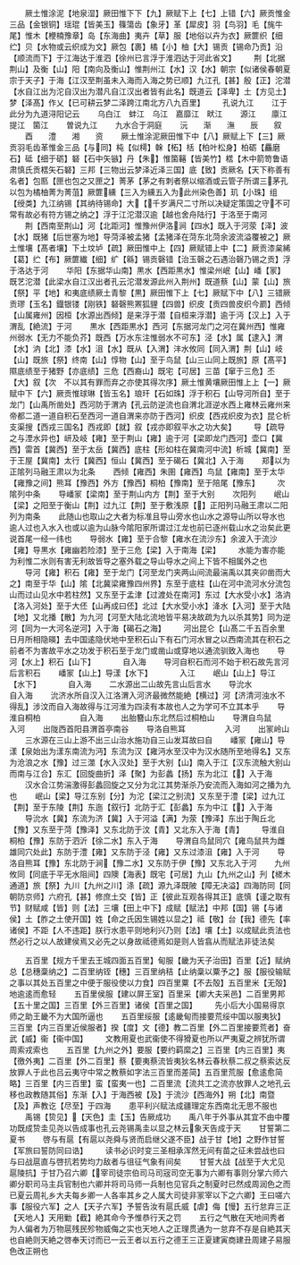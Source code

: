 <!-- { "loadSidebar": true } -->
　　厥土惟涂泥【地泉湿】厥田惟下下【九】厥赋下上【七】上错【六】厥贡惟金三品【金银铜】瑶琨【皆美玉】篠簜齿【象牙】革【犀皮】羽【鸟羽】毛【旄牛尾】惟木【楩楠豫章】岛【东海曲】夷卉【草】服【地俗以卉为衣】厥篚织【细纻】贝【水物或云织成为文】厥包【裹】橘【小】柚【大】锡贡【锡命乃贡】沿【顺流而下】于江海达于淮泗【徐州已言浮于淮泗达于河此省文】
　　荆【北据荆山】及衡【山】阳【南向及衡山】惟荆州江【水】汉【水】朝宗【似诸侯春朝夏宗于天子】于海【江汉至荆虽未入海而入海之势已顺】九江孔【甚】殷【正】沱潜【水自江出为沱自汉出为潜凡自江汉出者皆有此名】既道云【泽卑】土【方见土】梦【泽髙】作乂【已可耕云梦二泽跨江南北方八九百里】
　　孔说九江
　　江于此分为九道浔阳记云
　　乌白江　蚌江　乌江　嘉靡江　畎江
　　源江　　廪江　提江　箘江
　　曽说九江
　　九水合于洞庭
　　沅　　渐　　潕　　辰　　叙
　　酉　　澧　　湘　　资
　　厥土惟涂泥厥田惟下中【八】厥赋上下【三】厥贡羽毛齿革惟金三品【与同】杶【似樗】榦【柘】栝【柏叶松身】柏砺【麤磨石】砥【细于砺】砮【石中矢镞】丹【朱】惟箘簵【皆美竹】楛【木中箭笴鲁语肃慎氏贡楛矢石砮】三邦【三物出云梦泽近泽三国】底【致】贡厥名【天下称善有名者】包匦【匣也包之又匣之】菁茅【茅之有刺者祭以缩酒或云管子所谓三茅孔以包为橘柚菁为菁菹】厥篚纁【三入为纁五入为此州染色善】玑【小珠】组【绶类】九江纳锡【其纳待锡命】大【千岁满尺二寸所以决疑定策国之守不可常有故必有符方锡之纳之】浮于江沱潜汉逾【越也舍舟陆行】于洛至于南河
　　荆【西南至荆山】河【北距河】惟豫州伊洛涧【四水】既入于河荥【泽】波【水】既猪【后世塞为地】导菏泽被孟猪【孟猪泽在菏东北菏余波流溢覆被之】厥土惟壤【髙者壤】下土坟垆【疏】厥田惟中上【四】厥赋错上中【二】厥贡漆枲絺【葛】纻【布】厥篚纎【细】纩【緜】锡贡磬错【治玉磬之石遇治磬乃锡之贡】浮于洛达于河
　　华阳【东据华山南】黒水【西距黒水】惟梁州岷【山】嶓【冡】既艺沱潜【此梁水自江汉出者孔云沱潜发源此州入荆州】既道蔡【山】蒙【山】旅【祭】平【地】和夷底绩厥土青黎【黒】厥田惟下上【七】厥赋下中【八】三错厥贡璆【玉名】鐡银镂【刚铁】砮磬熊罴狐貍【四兽】织皮【贡四兽皮织今罽】西倾【山属雍州】因桓【水源出西倾】是来浮于潜【自桓来浮潜】逾于沔【汉上】入于渭乱【絶流】于河
　　黒水【西距黒水】西河【东据河龙门之河在冀州西】惟雍州弱水【无力不能负芥】既西【万水东注惟弱水不可东】泾【水】属【逮入】渭【水】汭【北】漆【水】沮【水】既从【入渭】沣水攸同【同入渭】荆【山】岐【山】既旅【祭】终南【山】惇物【山】至于鸟鼠【山三山同上既旅】原【髙平】隰底绩至于猪野【亦底绩】三危【西裔山】既宅【可居】三苗【窜于三危】丕【大】叙【次　不以其有罪而弃之亦使其得次序】厥土惟黄壤厥田惟上上【一】厥赋中下【六】厥贡惟球琳【皆玉名】琅玕【石如珠】浮于积石【山导河所自】至于龙门【山禹所凿处】西河防于渭汭【孔云防逆流也自渭北涯逆水西上雍林云雍州来帝都二道一道自积石至西河一道自渭来亦防于西河】织皮【西戎织皮为衣】昆仑析支渠搜【西戎三国名】西戎即【就】叙【戎亦即叙平水之功大矣】
　　导【疏导之与湮水异也】岍及岐【雍】至于荆山【雍】逾于河【梁即龙门西河】壶口【冀西】雷首【冀西】至于太岳【冀西】底柱【形如柱在冀南河中流】析城【冀南】至于王屋【冀南】太行【冀西】恒山【冀西】至于碣石【冀北】入于海
　　郑以为正隂列马融王肃以为北条
　　西倾【雍西】朱圉【雍西】鸟鼠【雍南】至于太华【雍豫之间】熊耳【豫西】外方【豫西】桐柏【豫南】至于陪尾【豫东】
　　次隂列中条
　　导嶓冡【梁南】至于荆山内方【荆】至于大别
　　次阳列
　　岷山【梁】之阳至于衡山【荆】过九江【荆】至于敷浅原【】正阳列马融王肃以二阳列为南条
　　此随山也取山之大者为标准且导山旁水也山水之源导山所以导水也逾人过也入水入也或以逾为山脉今隂阳家所谓过江龙也前已逐州载山水之治矣此更说首尾一经一纬也
　　导弱水【雍】至于合黎【雍水在流沙东】余波入于流沙【雍】导黒水【雍幽若险漆】至于三危【梁】入于南海【梁】
　　水能为害亦能为利惟二水则有害无利故皆导之塞外载之导山导水之间上下皆不相属外之也
　　导河【雍】积石【雍】至于龙门【河至龙门夹两山间流最湍禹以其夹卯凿而大之】南至于华【山】隂【北冀梁雍豫四州界】东至于底柱【山在河中流河水分流包山而过山见水中若柱然】又东至于孟津【过渡处在南河】东过【大水受小水】洛汭【洛入河处】至于大伾【山再成曰伾】北过【大水受小水】洚水【入河】至于大陆【地】又北播【散】为九河【河至大陆北流地皆平易决故疏为九以杀其势】同为逆河【同为一大河名逆河】入于海【碣石之海】
　　河出昆仑【山髙二千五百余里日月所相隐暎】去中国逺隐伏地中至积石山下有石门河水冒之以西南流其在积石之前者不为害故平水之功发于积石至于龙门或凿山或穿地以通流驯致入海也
　　导河【水上】积石【山下】　　　　自入海
　　导河自积石而河不始于积石故先言河后言积石
　　嶓冡【山上】导漾【水下】　　　　入江
　　岷山【山上】导江【水下】　　　　自入海
　　二水源出二山故先言山后言水
　　导沇水　　　　　　　自入海
　　沇济水所自汉入江洛渭入河济最微然能絶【横过】河【济清河浊水不得乱】涉汶而自入海故得与江河淮为四渎有本故也人之为学可不立其本乎
　　导淮自桐柏　　　　　自入海
　　出胎簪山东北然后过桐柏山
　　导渭自鸟鼠　　　　　入河
　　出陇西首阳县渭首亭南谷
　　导洛自熊耳　　　　　入河
　　出冡岭山
　　三水源在三山上游不出三山治水施功自三山发耳故曰自
　　嶓冡【雍山】导漾【泉始出为漾东南流为沔】东流为汉【雍沔水至汉中为汉水随所至地得名】又东为沧浪之水【豫】过三澨【水入汉处】至于大别【山】南入于江【汉东流触大别山而南与江合】东汇【回旋曲折】泽【聚】为彭蠡【扬】东为北江【】入于海
　　汉水合江势湍激得彭蠡回旋之又分为北江其势渐杀乃安流而入海如河之播为九也
　　岷山【梁】导江东别【分】为沱【梁江之别流】又东至于澧【梁】过九江【荆】至于东陵【荆】东迤【叙行】北防于汇【彭蠡】东为中江【】入于海
　　导沇水【冀】东流为济【冀】入于河溢【满】为荥【豫泽】东出于陶丘北【豫】又东至于菏【豫泽】又东北防于汶【青】又北东入于海【青】
　　导淮自桐柏【豫】东防于泗沂【徐二水】东入于海
　　导渭自鸟鼠同穴【雍鸟鼠共为雌雄同穴处此】东防于澧【雍】又东防于泾【雍】又东过漆沮【雍】入于河
　　导洛自熊耳【豫】东北防于涧【豫二水】又东防于伊【豫】又东北入于河
　　九州攸同【同底于平无水阻间】四隩【海表】既宅【可居】九山【九州之山】刋【槎木通道】旅【祭】九川【九州之川】涤【疏】源九泽既陂【障无决溢】四海防同【同朝防京师】六府孔【甚】修庶土交【皆】正【彼此互观各得其正】底慎【谨之取有节】财赋咸【皆】则【法】三壤【田上中下】成赋【赋法】中邦【国】锡【与诸侯】土【胙之土使开国】姓【命之氏因生锡姓以显之】祗【敬】台【我】德先【率诸侯】不距【人不违距】朕行水患平则地利兴乃则【法】壤【土】以成赋此贡法也然必行之以人故建侯焉又必先之以身故祗德焉如是则人皆翕从而赋法非徒法矣

　　五百里【规方千里去王城四面五百里】甸服【畿为天子治田】百里【近】赋纳总【总穗稾纳之】二百里纳铚【穗】三百里纳秸【止纳稾以粟予之】服【服役输赋之事以其处五百里之中便于服役使以力食】四百里粟【不去殻】五百里米【无殻】地逾逺而愈轻
　　五百里侯服【建以屏王室】百里采【卿大夫采邑】二百里男邦【五十里之国】三百里【外三百里】诸侯【百里之国】
　　先小后大小国易得京师之助王畿不为大国所逼也
　　五百里绥服【逺畿甸而接要荒绥中国以服夷狄】三百里【内三百里近侯服者】揆【度】文【德】教二百里【外二百里接要荒者】奋武【威】衞【衞中国】
　　文教用夏也武衞使不得猾夏也所以严夷夏之辨犹所谓周索戎索也
　　五百里【九州之外】要服【要约羁縻之】三百里【内三百里】夷【徼外夷】二百里【外二百里】蔡【要夷蔡流皆夷狄名林云春秋蔡二叔之蔡索达反放罪人于此也吕云夷守中常之教蔡如字法三百里而差简】五百里荒服【愈逺愈简略】三百里【内三百里】蛮【蛮夷一也】二百里流【流共工之流亦放罪人之地孔云移也政教随其俗】东渐【入】于海西被【及】于流沙【西海外】朔【北】南暨【及】声教讫【尽至】于四海
　　患平利兴赋法成疆理定东西南北无思不服也
　　禹锡【贽见】【天色】圭【玉】告厥成功
　　禹八年于外事从其宜不由中覆功既成贽圭见尧以告成事也孔云尧锡禹圭以显之林云象天告成于天
　　甘誓第二　　　　　　　　　夏书
　　啓与有扈【有扈以尧舜与贤而启继父遂不臣】战于甘【地】之野作甘誓【军旅曰誓防同曰诰】
　　读书必识时变三圣相承浑然无间有苗之征未尝战也曰与曰战扈直与啓抗若势均力敌者与徂征气象有间矣
　　甘誓大战【战至于大尤见扈陵抗】于甘乃召六卿【宰司徒宗伯司马司宼司空无事为六卿有事则分掌六师六卿分职司马主兵官制也六卿并将司马师一兵制也见官兵之制夏时已然成周润色之而已夏云周礼乡大夫每乡卿一人各率其乡之人属大司徒非冡宰以下之六卿】王曰嗟六事【服役六军】之人【天子六军】予誓告汝有扈氏威【虐】侮【慢】五行怠弃三正【天地人】天用勦【截】絶其命今予惟恭行天之罚
　　五行之气散在天地间秀者为人偏者为万物扈残民殄物威侮之实也天地人之正理贯通为一怠弃不存是自絶其天也自絶则天絶之啓奉天讨而已一云王者以五行之德王三正夏建寅商建丑周建子易服色改正朔也
